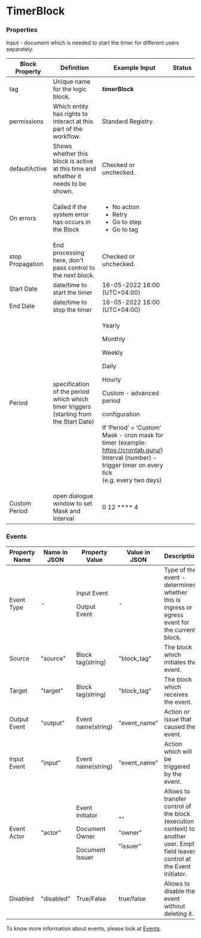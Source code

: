 # TimerBlock

### Properties

Input - document which is needed to start the timer for different users separately.

| Block Property   | Definition                                                                            | Example Input                                                                                                                                                                                                                                                                                                                    | Status |
| ---------------- | ------------------------------------------------------------------------------------- | -------------------------------------------------------------------------------------------------------------------------------------------------------------------------------------------------------------------------------------------------------------------------------------------------------------------------------- | ------ |
| tag              | Unique name for the logic block.                                                      | **timerBlock**                                                                                                                                                                                                                                                                                                                   |        |
| permissions      | Which entity has rights to interact at this part of the workflow.                     | Standard Registry.                                                                                                                                                                                                                                                                                                               |        |
| defaultActive    | Shows whether this block is active at this time and whether it needs to be shown.     | Checked or unchecked.                                                                                                                                                                                                                                                                                                            |        |
| On errors        | Called if the system error has occurs in the Block                                    | <ul><li>No action</li><li>Retry</li><li>Go to step</li><li>Go to tag</li></ul>                                                                                                                                                                                                                                                   |        |
| stop Propagation | End processing here, don't pass control to the next block.                            | Checked or unchecked.                                                                                                                                                                                                                                                                                                            |        |
| Start Date       | date/time to start the timer                                                          | 16-05-2022 16:00 (UTC+04:00)                                                                                                                                                                                                                                                                                                     |        |
| End Date         | date/time to stop the timer                                                           | 16-05-2022 16:00 (UTC+04:00)                                                                                                                                                                                                                                                                                                     |        |
| Period           | specification of the period which which timer triggers (starting from the Start Date) | <p>Yearly</p><p>Monthly</p><p>Weekly</p><p>Daily</p><p>Hourly</p><p>Custom - advanced period</p><p>configuration</p><p>If ‘Period’ = ‘Custom’<br>Mask - cron mask for timer (example: <a href="https://crontab.guru/">https://crontab.guru/</a>)<br>Interval (number) - trigger timer on every tick<br>(e.g. every two days)</p> |        |
| Custom Period    | open dialogue window to set Mask and Interval                                         | 0 12 \*\*\*\* 4                                                                                                                                                                                                                                                                                                                  |        |

### Events

| Property Name | Name in JSON | Property Value                                                    | Value in JSON                          | Description                                                                                                                     |
| ------------- | ------------ | ----------------------------------------------------------------- | -------------------------------------- | ------------------------------------------------------------------------------------------------------------------------------- |
| Event Type    | -            | <p>Input Event</p><p>Output Event</p>                             | -                                      | Type of the event - determines whether this is ingress or egress event for the current block.                                   |
| Source        | "source"     | Block tag(string)                                                 | "block\_tag"                           | The block which initiates the event.                                                                                            |
| Target        | "target"     | Block tag(string)                                                 | "block\_tag"                           | The block which receives the event.                                                                                             |
| Output Event  | "output"     | Event name(string)                                                | "event\_name"                          | Action or issue that caused the event.                                                                                          |
| Input Event   | "input"      | Event name(string)                                                | "event\_name"                          | Action which will be triggered by the event.                                                                                    |
| Event Actor   | "actor"      | <p>Event Initiator</p><p>Document Owner</p><p>Document Issuer</p> | <p>""</p><p>"owner"</p><p>"issuer"</p> | Allows to transfer control of the block (execution context) to another user. Empty field leaves control at the Event Initiator. |
| Disabled      | "disabled"   | True/False                                                        | true/false                             | Allows to disable the event without deleting it.                                                                                |

To know more information about events, please look at [Events](events.md).
